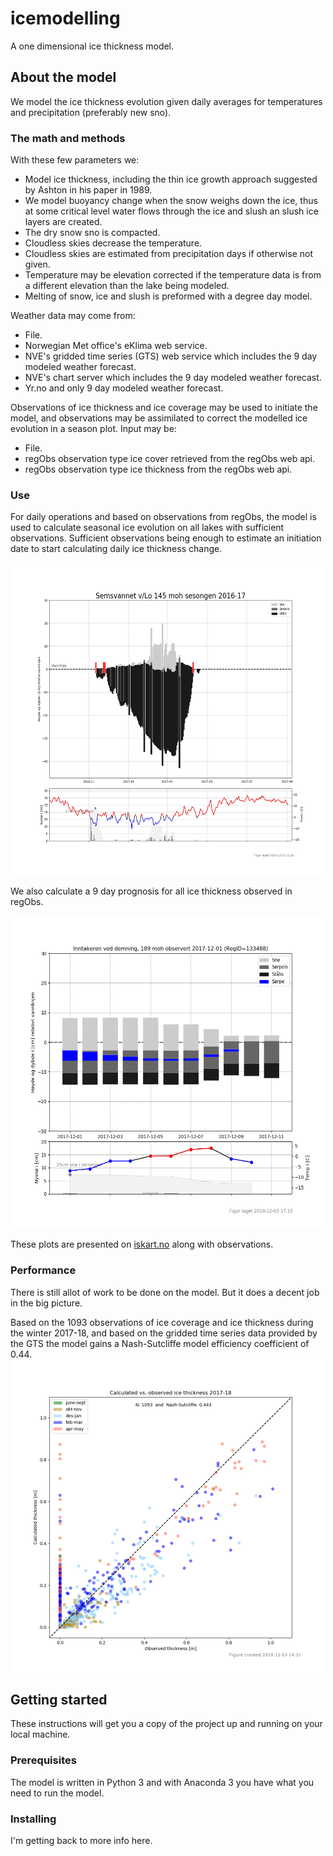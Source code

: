 # icemodelling
A one dimensional ice thickness model.

## About the model
We model the ice thickness evolution given daily averages for temperatures and precipitation (preferably new sno).

### The math and methods
With these few parameters we:
* Model ice thickness, including the thin ice growth approach suggested by Ashton in his paper in 1989.
* We model buoyancy change when the snow weighs down the ice, thus at some critical level water flows through the ice and slush an slush ice layers are created.
* The dry snow sno is compacted.
* Cloudless skies decrease the temperature.
* Cloudless skies are estimated from precipitation days if otherwise not given.
* Temperature may be elevation corrected if the temperature data is from a different elevation than the lake being modeled.
* Melting of snow, ice and slush is preformed with a degree day model.

Weather data may come from:
* File.
* Norwegian Met office's eKlima web service.
* NVE's gridded time series (GTS) web service which includes the 9 day modeled weather forecast.
* NVE's chart server which includes the 9 day modeled weather forecast.
* Yr.no and only 9 day modeled weather forecast.

Observations of ice thickness and ice coverage may be used to initiate the model, and observations may be assimilated to correct the modelled ice evolution in a season plot. Input may be:
* File.
* regObs observation type ice cover retrieved from the regObs web api.
* regObs observation type ice thickness from the regObs web api.

### Use
For daily operations and based on observations from regObs, the model is used to calculate seasonal ice evolution on all lakes with sufficient observations. Sufficient observations being enough to estimate an initiation date to start calculating daily ice thickness change.

<img src="resources/readmeimages/2227_2016-17.png" alt="Seasonal ice cover plot" height="500" width="500">

We also calculate a 9 day prognosis for all ice thickness observed in regObs.

<img src="resources/readmeimages/133488.png" alt="9 day ice cover plot" height="500" width="500">

These plots are presented on [iskart.no](http://www.iskart.no/) along with observations.

### Performance
There is still allot of work to be done on the model. But it does a decent job in the big picture.

Based on the 1093 observations of ice coverage and ice thickness during the winter 2017-18, and based on the gridded time series data provided by the GTS the model gains a Nash-Sutcliffe model efficiency coefficient of 0.44.
<img src="resources/readmeimages/calculated_vs_observed%202017-18.png" alt="Scatter plot and Nash-Sutcliffe model coefficient" height="500" width="500">

## Getting started
These instructions will get you a copy of the project up and running on your local machine.

### Prerequisites
The model is written in Python 3 and with Anaconda 3 you have what you need to run the model.

### Installing
I'm getting back to more info here.

